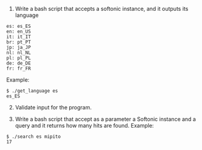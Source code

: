 1) Write a bash script that accepts a softonic instance, and it
outputs its language
```
es: es_ES
en: en_US
it: it_IT
br: pt_PT
jp: ja_JP
nl: nl_NL
pl: pl_PL
de: de_DE
fr: fr_FR
```

Example:
```
$ ./get_language es
es_ES
```

2) Validate input for the program.

3) Write a bash script that accept as a parameter a Softonic instance
and a query and it returns how many hits are found.
Example:
```
$ ./search es mipito
17
```
